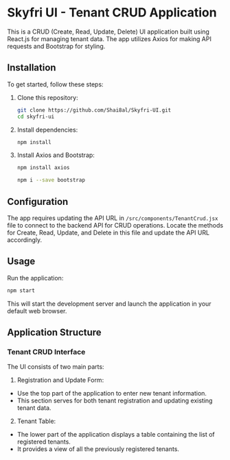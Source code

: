 # Skyfri UI - Tenant CRUD Application

This is a CRUD (Create, Read, Update, Delete) UI application built using React.js for managing tenant data. The app utilizes Axios for making API requests and Bootstrap for styling.

## Installation

To get started, follow these steps:

1. Clone this repository:

    ```bash
    git clone https://github.com/Shai8al/Skyfri-UI.git
    cd skyfri-ui
    ```

2. Install dependencies:

    ```bash
    npm install
    ```

3. Install Axios and Bootstrap:

    ```bash
    npm install axios
    ```

    ```bash
    npm i --save bootstrap
    ```

## Configuration

The app requires updating the API URL in `/src/components/TenantCrud.jsx` file to connect to the backend API for CRUD operations. Locate the methods for Create, Read, Update, and Delete in this file and update the API URL accordingly.

## Usage

Run the application:

```bash
npm start
```

This will start the development server and launch the application in your default web browser.

## Application Structure
### Tenant CRUD Interface

The UI consists of two main parts:

1. Registration and Update Form:

 - Use the top part of the application to enter new tenant information.
 - This section serves for both tenant registration and updating existing tenant data.

2. Tenant Table:

 - The lower part of the application displays a table containing the list of registered tenants.
 - It provides a view of all the previously registered tenants.
